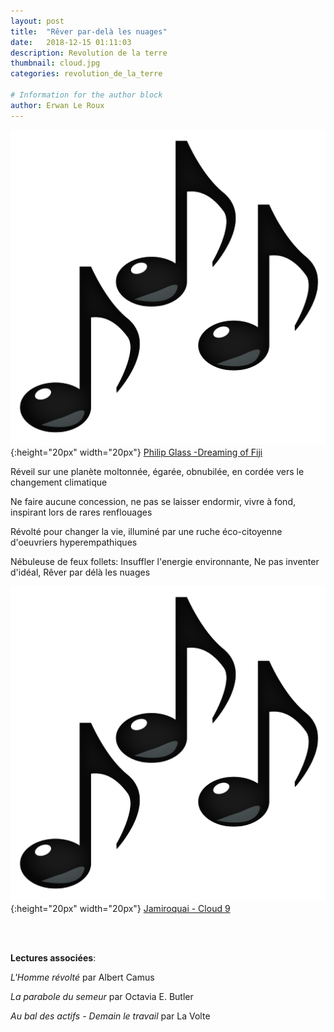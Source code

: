 ```yaml
---
layout: post
title:  "Rêver par-delà les nuages"
date:   2018-12-15 01:11:03
description: Revolution de la terre
thumbnail: cloud.jpg
categories: revolution_de_la_terre

# Information for the author block
author: Erwan Le Roux
---
```


 



![](/assets/img/notes.png){:height="20px" width="20px"} [Philip Glass -Dreaming of Fiji][link1] 

Réveil sur une planète moltonnée, égarée, obnubilée, en cordée vers le changement climatique

Ne faire aucune concession, ne pas se laisser endormir, vivre à fond, inspirant lors de rares renflouages

Révolté pour changer la vie, illuminé par une ruche éco-citoyenne d'oeuvriers hyperempathiques

Nébuleuse de feux follets: Insuffler l'energie environnante, Ne pas inventer d'idéal, Rêver par délà les nuages

![](/assets/img/notes.png){:height="20px" width="20px"} [Jamiroquai - Cloud 9][link2] 

[link1]: https://www.youtube.com/watch?v=Yk8MsOvYns4
[link2]: https://www.youtube.com/watch?v=fVMtKQMAZqw

<br/>
<br/>


**Lectures associées**: 

_L'Homme révolté_ par Albert Camus

_La parabole du semeur_ par Octavia E. Butler

_Au bal des actifs - Demain le travail_ par La Volte
